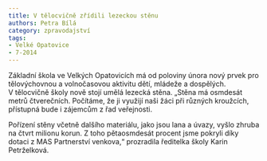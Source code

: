 ```yaml
---
title: V tělocvičně zřídili lezeckou stěnu
authors: Petra Bílá
category: zpravodajství
tags:
- Velké Opatovice
- 7-2014
---
```


Základní škola ve Velkých Opatovicích má od poloviny února nový prvek pro tělovýchovnou a volnočasovou aktivitu dětí, mládeže a dospělých. V tělocvičně školy nově stojí umělá lezecká stěna. „Stěna má osmdesát metrů čtverečních. Počítáme, že ji využijí naši žáci při různých kroužcích, přístupná bude i zájemcům z řad veřejnosti.

Pořízení stěny včetně dalšího materiálu, jako jsou lana a úvazy, vyšlo zhruba na čtvrt milionu korun. Z toho pětaosmdesát procent jsme pokryli díky dotaci z MAS Partnerství venkova,“ prozradila ředitelka školy Karin Petrželková.